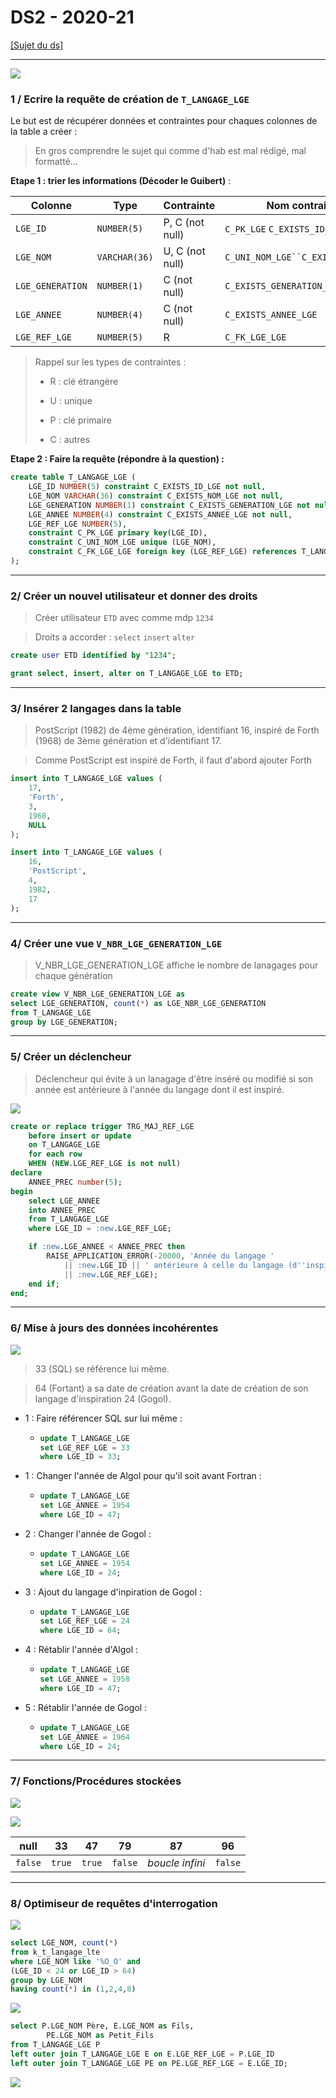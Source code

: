 # DS2 - 2020-21

[[Sujet du ds]](https://moodle1.u-bordeaux.fr/pluginfile.php/984574/mod_resource/content/3/2020-21%20BD%20S3%20DS2.pdf)

---

![](./assets/2022-01-20-14-40-17-image.png)

### 1 / Ecrire la requête de création de `T_LANGAGE_LGE`

Le but est de récupérer données et contraintes pour chaques colonnes de la table a créer :

> En gros comprendre le sujet qui comme d'hab est mal rédigé, mal formatté...

**Etape 1 : trier les informations (Décoder le Guibert)** :

| Colonne          | Type          | Contrainte      | Nom contrainte                    |
| ---------------- | ------------- | --------------- | --------------------------------- |
| `LGE_ID`         | `NUMBER(5)`   | P, C (not null) | `C_PK_LGE` `C_EXISTS_ID_LGE`      |
| `LGE_NOM`        | `VARCHAR(36)` | U, C (not null) | `C_UNI_NOM_LGE``C_EXISTS_NOM_LGE` |
| `LGE_GENERATION` | `NUMBER(1)`   | C (not null)    | `C_EXISTS_GENERATION_LGE`         |
| `LGE_ANNEE`      | `NUMBER(4)`   | C (not null)    | `C_EXISTS_ANNEE_LGE`              |
| `LGE_REF_LGE`    | `NUMBER(5)`   | R               | `C_FK_LGE_LGE`                    |

> Rappel sur les types de contraintes :
> 
> - R : clé étrangère
> 
> - U : unique
> 
> - P : clé primaire
> 
> - C : autres

**Etape 2 : Faire la requête (répondre à la question) :**

```sql
create table T_LANGAGE_LGE (
    LGE_ID NUMBER(5) constraint C_EXISTS_ID_LGE not null,
    LGE_NOM VARCHAR(36) constraint C_EXISTS_NOM_LGE not null,
    LGE_GENERATION NUMBER(1) constraint C_EXISTS_GENERATION_LGE not null,
    LGE_ANNEE NUMBER(4) constraint C_EXISTS_ANNEE_LGE not null,
    LGE_REF_LGE NUMBER(5),
    constraint C_PK_LGE primary key(LGE_ID),
    constraint C_UNI_NOM_LGE unique (LGE_NOM),
    constraint C_FK_LGE_LGE foreign key (LGE_REF_LGE) references T_LANGAGE_LGE(LGE_ID)
);
```

---

### 2/ Créer un nouvel utilisateur et donner des droits

> Créer utilisateur `ETD` avec comme mdp `1234`

> Droits a accorder : `select` `insert` `alter`

```sql
create user ETD identified by "1234";
```

```sql
grant select, insert, alter on T_LANGAGE_LGE to ETD;
```

---

### 3/ Insérer 2 langages dans la table

> PostScript (1982) de 4ème génération, identifiant 16, inspiré de Forth (1968) de 3ème génération et d'identifiant 17.

> Comme PostScript est inspiré de Forth, il faut d'abord ajouter Forth

```sql
insert into T_LANGAGE_LGE values (
    17,
    'Forth',
    3,
    1968,
    NULL
);
```

```sql
insert into T_LANGAGE_LGE values (
    16,
    'PostScript',
    4,
    1982,
    17
);
```

---

### 4/ Créer une vue `V_NBR_LGE_GENERATION_LGE`

> V_NBR_LGE_GENERATION_LGE affiche le nombre de lanagages pour chaque génération

```sql
create view V_NBR_LGE_GENERATION_LGE as
select LGE_GENERATION, count(*) as LGE_NBR_LGE_GENERATION 
from T_LANGAGE_LGE
group by LGE_GENERATION;
```

---

### 5/ Créer un déclencheur

> Déclencheur qui évite à un lanagage d'être inséré ou modifié si son année est antérieure à l'année du langage dont il est inspiré.

![](./assets/2022-01-20-15-40-16-image.png)

```sql
create or replace trigger TRG_MAJ_REF_LGE
    before insert or update
    on T_LANGAGE_LGE
    for each row
    WHEN (NEW.LGE_REF_LGE is not null)
declare
    ANNEE_PREC number(5);
begin
    select LGE_ANNEE 
    into ANNEE_PREC 
    from T_LANGAGE_LGE 
    where LGE_ID = :new.LGE_REF_LGE;

    if :new.LGE_ANNEE < ANNEE_PREC then 
        RAISE_APPLICATION_ERROR(-20000, 'Année du langage ' 
            || :new.LGE_ID || ' antérieure à celle du langage (d''inspiration) '
            || :new.LGE_REF_LGE);
    end if;
end;
```

---

### 6/ Mise à jours des données incohérentes

![](./assets/2022-01-20-16-03-59-image.png)

> 33 (SQL) se référence lui même.

> 64 (Fortant) a sa date de création avant la date de création de son langage d'inspiration 24 (Gogol).

- 1 : Faire référencer SQL sur lui même :
  
  - ```sql
    update T_LANGAGE_LGE
    set LGE_REF_LGE = 33
    where LGE_ID = 33;
    ```

- 1 : Changer l'année de Algol pour qu'il soit avant Fortran :
  
  - ```sql
    update T_LANGAGE_LGE
    set LGE_ANNEE = 1954
    where LGE_ID = 47;
    ```

- 2 : Changer l'année de Gogol :
  
  - ```sql
    update T_LANGAGE_LGE
    set LGE_ANNEE = 1954
    where LGE_ID = 24;
    ```

- 3 : Ajout du langage d'inpiration de Gogol :
  
  - ```sql
    update T_LANGAGE_LGE
    set LGE_REF_LGE = 24
    where LGE_ID = 64;
    ```

- 4 : Rétablir l'année d'Algol :
  
  - ```sql
    update T_LANGAGE_LGE
    set LGE_ANNEE = 1958
    where LGE_ID = 47;
    ```

- 5 : Rétablir l'année de Gogol :
  
  - ```sql
    update T_LANGAGE_LGE
    set LGE_ANNEE = 1964
    where LGE_ID = 24;
    ```

---

### 7/ Fonctions/Procédures stockées

![](./assets/2022-01-20-16-09-11-image.png)

![](./assets/2022-01-20-19-32-53-image.png)

| null    | 33     | 47     | 79      | 87              | 96      |
| ------- | ------ | ------ | ------- | --------------- | ------- |
| `false` | `true` | `true` | `false` | *boucle infini* | `false` |

---

### 8/ Optimiseur de requêtes d'interrogation

![](./assets/2022-01-20-19-39-25-image.png)

```sql
select LGE_NOM, count(*) 
from k_t_langage_lte
where LGE_NOM like '%O_O' and
(LGE_ID < 24 or LGE_ID > 64)
group by LGE_NOM
having count(*) in (1,2,4,8)
```

![](./2022-01-21-10-03-26-image.png)

```sql
select P.LGE_NOM Père, E.LGE_NOM as Fils,
        PE.LGE_NOM as Petit_Fils
from T_LANGAGE_LGE P
left outer join T_LANGAGE_LGE E on E.LGE_REF_LGE = P.LGE_ID
left outer join T_LANGAGE_LGE PE on PE.LGE_REF_LGE = E.LGE_ID;
```

![](./2022-01-21-10-05-13-image.png)
